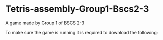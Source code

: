 # Tetris-assembly-Group1-Bscs2-3
A game made by Group 1 of BSCS 2-3 

To make sure the game is running it is required to download the following:
